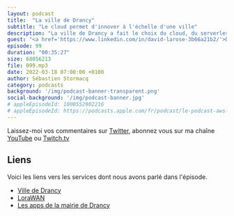 ```yaml
---
layout: podcast
title:  "La ville de Drancy"
subtitle: "Le cloud permet d'innover à l'échelle d'une ville"
description: "La ville de Drancy a fait le choix du cloud, du serverless, de l'IoT. L'equipe informatique peut se consacrer à 100% au développement d'applications qui aident les agents municipaux et les citoyens au quotidien.  Dans cet épisode, nous parlons de déploiement d'applications IoT sur LoraWAN, d'applications pour collecter les résultats des votes dans les bureaux de vote, et d'apprentissage machine pour analyser les images de video surveillance de la ville et tracker les dépots d'ordure sauvages, ou cartographier les places de parking libres par exemple."
guest: "<a href='https://www.linkedin.com/in/david-larose-3b66a21b2/'>David Larose</a>, CIO @ Ville de Drancy"
episode: 99
duration: "00:35:27"
size: 68056213
file: 099.mp3
date: 2022-03-18 07:00:00 +0100   
author: Sébastien Stormacq
category: podcasts
background: '/img/podcast-banner-transparent.png'
social-background: '/img/podcast-banner.jpg'
# appleEpisodeId: 1000552902216
# appleEpisodeId: https://podcasts.apple.com/fr/podcast/le-podcast-aws-en-français/id1452118442
---
```


Laissez-moi vos commentaires sur [Twitter](https://twitter.com/sebsto), abonnez vous sur ma chaîne [YouTube](https://www.youtube.com/sebsto) ou [Twitch.tv](https://www.twitch.tv/sebAWS)

## Liens

Voici les liens vers les services dont nous avons parlé dans l'épisode.

- [Ville de Drancy](https://www.drancy.fr/)
- [LoraWAN](https://fr.wikipedia.org/wiki/LoRaWAN)
- [Les apps de la mairie de Drancy](https://apps.apple.com/fr/developer/mairie-de-drancy/id1588357073)
